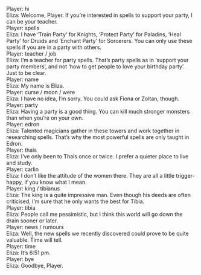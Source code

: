 Player: hi  
Eliza: Welcome, Player. If you’re interested in spells to support your party, I can be your teacher.  
Player: spells  
Eliza: I have ‘Train Party’ for Knights, ‘Protect Party’ for Paladins, ‘Heal Party’ for Druids and ‘Enchant Party’ for Sorcerers. You can only use these spells if you are in a party with others.  
Player: teacher / job  
Eliza: I’m a teacher for party spells. That’s party spells as in ‘support your party members’, and not ‘how to get people to love your birthday party’. Just to be clear.  
Player: name  
Eliza: My name is Eliza.  
Player: curse / moon / were  
Eliza: I have no idea, I’m sorry. You could ask Fiona or Zoltan, though.  
Player: party  
Eliza: Having a party is a good thing. You can kill much stronger monsters than when you’re on your own.  
Player: edron  
Eliza: Talented magicians gather in these towers and work together in researching spells. That’s why the most powerful spells are only taught in Edron.  
Player: thais  
Eliza: I’ve only been to Thais once or twice. I prefer a quieter place to live and study.  
Player: carlin  
Eliza: I don’t like the attitude of the women there. They are all a little trigger-happy, if you know what I mean.  
Player: king / tibianus  
Eliza: The king is a quite impressive man. Even though his deeds are often criticised, I’m sure that he only wants the best for Tibia.  
Player: tibia  
Eliza: People call me pessimistic, but I think this world will go down the drain sooner or later.  
Player: news / rumours  
Eliza: Well, the new spells we recently discovered could prove to be quite valuable. Time will tell.  
Player: time  
Eliza: It’s 6:51 pm.  
Player: bye  
Eliza: Goodbye, Player.  
